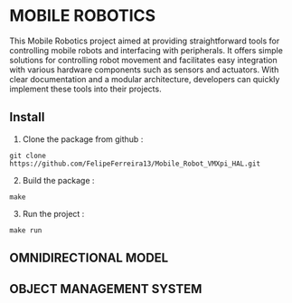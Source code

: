 # MOBILE ROBOTICS 
This Mobile Robotics project aimed at providing straightforward tools for controlling mobile robots and interfacing with peripherals. It offers simple solutions for controlling robot movement and facilitates easy integration with various hardware components such as sensors and actuators. With clear documentation and a modular architecture, developers can quickly implement these tools into their projects. 

## Install
  1. Clone the package from github :

    git clone https://github.com/FelipeFerreira13/Mobile_Robot_VMXpi_HAL.git

  2. Build the package :

    make
     
  3. Run the project :

    make run

## OMNIDIRECTIONAL MODEL

## OBJECT MANAGEMENT SYSTEM
